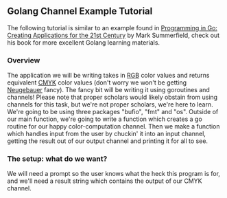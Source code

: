 ## Golang Channel Example Tutorial

The following tutorial is similar to an example found in [Programming in Go: Creating Applications for the 21st Century](http://www.amazon.com/Programming-Go-Creating-Applications-Developers/dp/0321774639) by Mark Summerfield, check out his book for more excellent Golang learning materials.

### Overview

The application we will be writing takes in [RGB](http://en.wikipedia.org/wiki/RGB_color_model#Numeric_representations) color values and returns equivalent [CMYK](http://en.wikipedia.org/wiki/CMYK_color_model) color values (don't worry we won't be getting [Neugebauer](http://en.wikipedia.org/wiki/Neugebauer_equations) fancy). The fancy bit will be writing it using goroutines and channels! Please note that proper scholars would likely obstain from using channels for this task, but we're not proper scholars, we're here to learn. We're going to be using three packages "bufio", "fmt" and "os". Outside of our main function, we're going to write a function which creates a go routine for our happy color-computation channel. Then we make a function which handles input from the user by chuckin' it into an input channel, getting the result out of our output channel and printing it for all to see.

### The setup: what do we want?

We will need a prompt so the user knows what the heck this program is for, and we'll need a result string which contains the output of our CMYK channel. 
